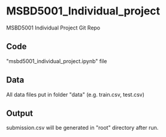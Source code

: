 # MSBD5001_Individual_project
MSBD5001 Individual Project Git Repo
## Code
"msbd5001_individual_project.ipynb" file
## Data
All data files put in folder "data" (e.g. train.csv, test.csv)
## Output
submission.csv will be generated in "root" directory after run.
